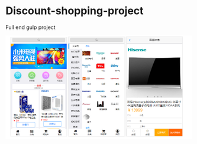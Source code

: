 # Discount-shopping-project
Full end  gulp project

![image](https://github.com/xccjh/Discount-shopping-project/blob/master/%E5%B0%8FQ%E6%88%AA%E5%9B%BE-20190412160531.png)
